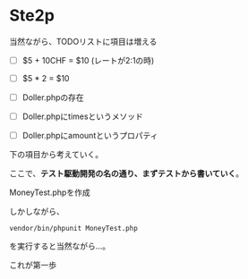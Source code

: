 # Ste2p

当然ながら、TODOリストに項目は増える

- [ ] $5 + 10CHF = $10 (レートが2:1の時)  
- [ ] $5 * 2 = $10  
- [ ] Doller.phpの存在
- [ ] Doller.phpにtimesというメソッド
- [ ] Doller.phpにamountというプロパティ


下の項目から考えていく。  
  
ここで、**テスト駆動開発の名の通り、まずテストから書いていく**。

MoneyTest.phpを作成

しかしながら、
```
vendor/bin/phpunit MoneyTest.php
```
を実行すると当然ながら…。  
  
  
これが第一歩
